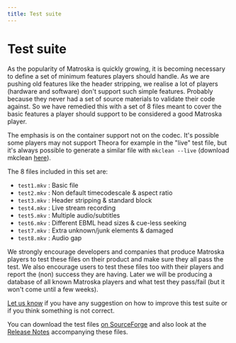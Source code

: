 ```yaml
---
title: Test suite
---
```

# Test suite

As the popularity of Matroska is quickly growing, it is becoming
necessary to define a set of minimum features players should handle. As
we are pushing old features like the header stripping, we realise a lot
of players (hardware and software) don\'t support such simple features.
Probably because they never had a set of source materials to validate
their code against. So we have remedied this with a set of 8 files meant
to cover the basic features a player should support to be considered a
good Matroska player.

The emphasis is on the container support not on the codec. It's
possible some players may not support Theora for example in the "live"
test file, but it's always possible to generate a similar file with
`mkclean --live` (download mkclean [here](mkclean.html)).

The 8 files included in this set are:

* `test1.mkv` : Basic file
* `test2.mkv` : Non default timecodescale & aspect ratio
* `test3.mkv` : Header stripping & standard block
* `test4.mkv` : Live stream recording
* `test5.mkv` : Multiple audio/subtitles
* `test6.mkv` : Different EBML head sizes & cue-less seeking
* `test7.mkv` : Extra unknown/junk elements & damaged
* `test8.mkv` : Audio gap

We strongly encourage developers and companies that produce Matroska
players to test these files on their product and make sure they all pass
the test. We also encourage users to test these files too with their
players and report the (non) success they are having. Later we will be
producing a database of all known Matroska players and what test they
pass/fail (but it won't come until a few weeks).

[Let us know](../contact.html) if you have any suggestion on how to
improve this test suite or if you think something is not correct.

You can download the test files [on
SourceForge](https://sourceforge.net/projects/matroska/files/test_files/matroska_test_w1_1.zip/download)
and also look at the [Release
Notes](https://sourceforge.net/projects/matroska/files/test_files/Release.txt/view)
accompanying these files.
